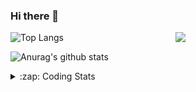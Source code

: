 ### Hi there 👋

<!--
**tao8687/tao8687** is a ✨ _special_ ✨ repository because its `README.md` (this file) appears on your GitHub profile.

Here are some ideas to get you started:

- 🔭 I’m currently working on ...
- 🌱 I’m currently learning ...
- 👯 I’m looking to collaborate on ...
- 🤔 I’m looking for help with ...
- 💬 Ask me about ...
- 📫 How to reach me: ...
- 😄 Pronouns: ...
- ⚡ Fun fact: ...
-->

<img align='right' src="https://media.giphy.com/media/M9gbBd9nbDrOTu1Mqx/giphy.gif" width="240">

  
![Top Langs](https://github-readme-stats.vercel.app/api/top-langs/?username=tao8687&layout=compact&title_color=23238E&text_color=A67D3D)

![Anurag's github stats](https://github-readme-stats.vercel.app/api?username=tao8687&show_icons=true&&text_color=A67D3D&title_color=23238E&show_icons=false&count_private=true&hide=stars)

<details>
  <summary>:zap: Coding Stats</summary>
  <br>
    
<!--START_SECTION:waka-->
![Code Time](http://img.shields.io/badge/Code%20Time-2%2C135%20hrs%2051%20mins-blue)

![Profile Views](http://img.shields.io/badge/Profile%20Views-0-blue)

**🐱 My GitHub Data** 

> 📦 1.5 MB Used in GitHub's Storage 
 > 
> 🏆 0 Contributions in the Year 2025
 > 
> 🚫 Not Opted to Hire
 > 
> 📜 63 Public Repositories 
 > 
> 🔑 24 Private Repositories 
 > 
**I'm an Early 🐤** 

```text
🌞 Morning                1839 commits        ██████████████████████░░░   89.62 % 
🌆 Daytime                90 commits          █░░░░░░░░░░░░░░░░░░░░░░░░   04.39 % 
🌃 Evening                119 commits         █░░░░░░░░░░░░░░░░░░░░░░░░   05.80 % 
🌙 Night                  4 commits           ░░░░░░░░░░░░░░░░░░░░░░░░░   00.19 % 
```
📅 **I'm Most Productive on Wednesday** 

```text
Monday                   294 commits         ████░░░░░░░░░░░░░░░░░░░░░   14.33 % 
Tuesday                  280 commits         ███░░░░░░░░░░░░░░░░░░░░░░   13.65 % 
Wednesday                351 commits         ████░░░░░░░░░░░░░░░░░░░░░   17.11 % 
Thursday                 275 commits         ███░░░░░░░░░░░░░░░░░░░░░░   13.40 % 
Friday                   291 commits         ████░░░░░░░░░░░░░░░░░░░░░   14.18 % 
Saturday                 285 commits         ███░░░░░░░░░░░░░░░░░░░░░░   13.89 % 
Sunday                   276 commits         ███░░░░░░░░░░░░░░░░░░░░░░   13.45 % 
```


📊 **This Week I Spent My Time On** 

```text
🕑︎ Time Zone: Asia/Shanghai

💬 Programming Languages: 
C++                      1 hr 54 mins        ███████████████████░░░░░░   75.16 % 
C                        19 mins             ███░░░░░░░░░░░░░░░░░░░░░░   12.62 % 
Text                     6 mins              █░░░░░░░░░░░░░░░░░░░░░░░░   04.58 % 
XML                      6 mins              █░░░░░░░░░░░░░░░░░░░░░░░░   04.34 % 
SSH Config               4 mins              █░░░░░░░░░░░░░░░░░░░░░░░░   03.12 % 

🔥 Editors: 
VS Code                  2 hrs 32 mins       █████████████████████████   100.00 % 

🐱‍💻 Projects: 
icart_mini_driver_ws     1 hr 54 mins        ███████████████████░░░░░░   75.01 % 
als_ros                  31 mins             █████░░░░░░░░░░░░░░░░░░░░   20.41 % 
fastslam                 6 mins              █░░░░░░░░░░░░░░░░░░░░░░░░   04.58 % 

💻 Operating System: 
Linux                    2 hrs 32 mins       █████████████████████████   100.00 % 
```

**I Mostly Code in C++** 

```text
C++                      11 repos            █████████░░░░░░░░░░░░░░░░   34.38 % 
Python                   8 repos             ██████░░░░░░░░░░░░░░░░░░░   25.00 % 
JavaScript               2 repos             ██░░░░░░░░░░░░░░░░░░░░░░░   06.25 % 
Batchfile                1 repo              █░░░░░░░░░░░░░░░░░░░░░░░░   03.12 % 
HTML                     1 repo              █░░░░░░░░░░░░░░░░░░░░░░░░   03.12 % 
```



**Timeline**

![Lines of Code chart](https://raw.githubusercontent.com/tao8687/tao8687/master/assets/bar_graph.png)


 Last Updated on 24/08/2025 02:02:53 UTC
<!--END_SECTION:waka-->
</details>
